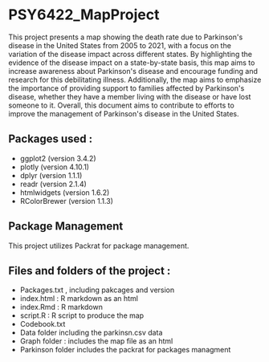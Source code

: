 # PSY6422_MapProject

This project presents a map showing the death rate due to Parkinson's disease in the United States from 2005 to 2021, with a focus on the variation of the disease impact across different states. By highlighting the evidence of the disease impact on a state-by-state basis, this map aims to increase awareness about Parkinson's disease and encourage funding and research for this debilitating illness. Additionally, the map aims to emphasize the importance of providing support to families affected by Parkinson's disease, whether they have a member living with the disease or have lost someone to it. Overall, this document aims to contribute to efforts to improve the management of Parkinson's disease in the United States.

## Packages used :

- ggplot2 (version 3.4.2)
- plotly (version 4.10.1)
- dplyr (version 1.1.1)
- readr (version 2.1.4)
- htmlwidgets (version 1.6.2)
- RColorBrewer (version 1.1.3)

## Package Management
This project utilizes Packrat for package management.

## Files and folders of the project : 
- Packages.txt , including pakcages and version 
- index.html : R markdown as an html 
- index.Rmd : R markdown 
- script.R : R script to produce the map 
- Codebook.txt 
- Data folder including the parkinsn.csv data
- Graph folder : includes the map file as an html 
- Parkinson folder includes the packrat for packages managment 
